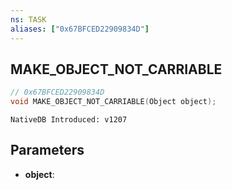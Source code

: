 ```yaml
---
ns: TASK
aliases: ["0x67BFCED22909834D"]
---
```

## MAKE_OBJECT_NOT_CARRIABLE

```c
// 0x67BFCED22909834D
void MAKE_OBJECT_NOT_CARRIABLE(Object object);
```

```
NativeDB Introduced: v1207
```

## Parameters
* **object**:
